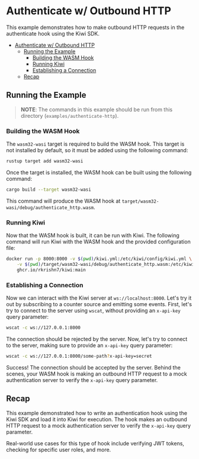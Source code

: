 # Authenticate w/ Outbound HTTP

This example demonstrates how to make outbound HTTP requests in the authenticate hook using the Kiwi SDK.

- [Authenticate w/ Outbound HTTP](#authenticate-w-outbound-http)
  - [Running the Example](#running-the-example)
    - [Building the WASM Hook](#building-the-wasm-hook)
    - [Running Kiwi](#running-kiwi)
    - [Establishing a Connection](#establishing-a-connection)
  - [Recap](#recap)

## Running the Example

> **NOTE**: The commands in this example should be run from this directory (`examples/authenticate-http`).

### Building the WASM Hook

The `wasm32-wasi` target is required to build the WASM hook. This target is not installed by default, so it must be added using the following command:

```sh
rustup target add wasm32-wasi
```

Once the target is installed, the WASM hook can be built using the following command:

```sh
cargo build --target wasm32-wasi
```

This command will produce the WASM hook at `target/wasm32-wasi/debug/authenticate_http.wasm`.

### Running Kiwi

Now that the WASM hook is built, it can be run with Kiwi. The following command will run Kiwi with the WASM hook and the provided configuration file:

```sh
docker run -p 8000:8000 -v $(pwd)/kiwi.yml:/etc/kiwi/config/kiwi.yml \
    -v $(pwd)/target/wasm32-wasi/debug/authenticate_http.wasm:/etc/kiwi/hook/authenticate.wasm \
    ghcr.io/rkrishn7/kiwi:main
```

### Establishing a Connection

Now we can interact with the Kiwi server at `ws://localhost:8000`. Let's try it out by subscribing to a counter source and emitting some events. First, let's try to connect to the server using `wscat`, without providing an `x-api-key` query parameter:

```sh
wscat -c ws://127.0.0.1:8000
```

The connection should be rejected by the server. Now, let's try to connect to the server, making sure to provide an `x-api-key` query parameter:

```sh
wscat -c ws://127.0.0.1:8000/some-path?x-api-key=secret
```

Success! The connection should be accepted by the server. Behind the scenes, your WASM hook is making an outbound HTTP request to a mock authentication server to verify the `x-api-key` query parameter.

## Recap

This example demonstrated how to write an authentication hook using the Kiwi SDK and load it into Kiwi for execution. The hook makes an outbound HTTP request to a mock authentication server to verify the `x-api-key` query parameter.

Real-world use cases for this type of hook include verifying JWT tokens, checking for specific user roles, and more.
